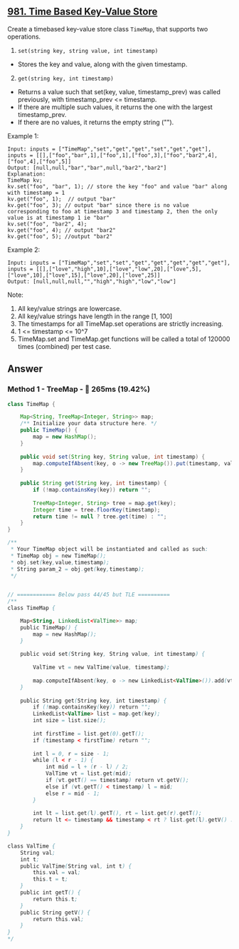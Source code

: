 ## [981. Time Based Key-Value Store](https://leetcode.com/problems/time-based-key-value-store/)

Create a timebased key-value store class `TimeMap`, that supports two operations.

1. `set(string key, string value, int timestamp)`

- Stores the key and value, along with the given timestamp.

2. `get(string key, int timestamp)`

- Returns a value such that set(key, value, timestamp_prev) was called previously, with timestamp_prev <= timestamp.
- If there are multiple such values, it returns the one with the largest timestamp_prev.
- If there are no values, it returns the empty string ("").
 

Example 1:
```
Input: inputs = ["TimeMap","set","get","get","set","get","get"], inputs = [[],["foo","bar",1],["foo",1],["foo",3],["foo","bar2",4],["foo",4],["foo",5]]
Output: [null,null,"bar","bar",null,"bar2","bar2"]
Explanation:   
TimeMap kv;   
kv.set("foo", "bar", 1); // store the key "foo" and value "bar" along with timestamp = 1   
kv.get("foo", 1);  // output "bar"   
kv.get("foo", 3); // output "bar" since there is no value corresponding to foo at timestamp 3 and timestamp 2, then the only value is at timestamp 1 ie "bar"   
kv.set("foo", "bar2", 4);   
kv.get("foo", 4); // output "bar2"   
kv.get("foo", 5); //output "bar2"   
```
Example 2:
```
Input: inputs = ["TimeMap","set","set","get","get","get","get","get"], inputs = [[],["love","high",10],["love","low",20],["love",5],["love",10],["love",15],["love",20],["love",25]]
Output: [null,null,null,"","high","high","low","low"]
```

Note:

1. All key/value strings are lowercase.
2. All key/value strings have length in the range [1, 100]
3. The timestamps for all TimeMap.set operations are strictly increasing.
4. 1 <= timestamp <= 10^7
5. TimeMap.set and TimeMap.get functions will be called a total of 120000 times (combined) per test case.

## Answer
### Method 1 - TreeMap - :turtle: 265ms (19.42%)
```java
class TimeMap {

    Map<String, TreeMap<Integer, String>> map;
    /** Initialize your data structure here. */
    public TimeMap() {
        map = new HashMap();
    }
    
    public void set(String key, String value, int timestamp) {        
        map.computeIfAbsent(key, o -> new TreeMap()).put(timestamp, value);
    }
    
    public String get(String key, int timestamp) {
        if (!map.containsKey(key)) return "";
        
        TreeMap<Integer, String> tree = map.get(key);
        Integer time = tree.floorKey(timestamp);
        return time != null ? tree.get(time) : "";
    }
}

/**
 * Your TimeMap object will be instantiated and called as such:
 * TimeMap obj = new TimeMap();
 * obj.set(key,value,timestamp);
 * String param_2 = obj.get(key,timestamp);
 */


// ============ Below pass 44/45 but TLE ==========
/**
class TimeMap {

    Map<String, LinkedList<ValTime>> map;
    public TimeMap() {
        map = new HashMap();
    }
    
    public void set(String key, String value, int timestamp) {
        
        ValTime vt = new ValTime(value, timestamp);
        
        map.computeIfAbsent(key, o -> new LinkedList<ValTime>()).add(vt);
    }
    
    public String get(String key, int timestamp) {
        if (!map.containsKey(key)) return "";
        LinkedList<ValTime> list = map.get(key);
        int size = list.size();
        
        int firstTime = list.get(0).getT();
        if (timestamp < firstTime) return "";
        
        int l = 0, r = size - 1;
        while (l < r - 1) {
            int mid = l + (r - l) / 2;
            ValTime vt = list.get(mid);
            if (vt.getT() == timestamp) return vt.getV();
            else if (vt.getT() < timestamp) l = mid;
            else r = mid - 1;
        }
        
        int lt = list.get(l).getT(), rt = list.get(r).getT();
        return lt <= timestamp && timestamp < rt ? list.get(l).getV() : list.get(r).getV();
    }
}

class ValTime {
    String val;
    int t;
    public ValTime(String val, int t) {
        this.val = val;
        this.t = t;
    }
    public int getT() {
        return this.t;
    }
    public String getV() {
        return this.val;
    }
}
*/


```
